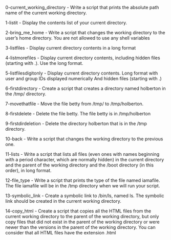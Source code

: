 0-current_working_directory - Write a script that prints the absolute path name of the current working directory.<br />

1-listit - Display the contents list of your current directory.<br />

2-bring_me_home - Write a script that changes the working directory to the user’s home directory. You are not allowed to use any shell variables<br />

3-listfiles - Display current directory contents in a long format<br />

4-listmorefiles - Display current directory contents, including hidden files (starting with .). Use the long format.<br />

5-listfilesdigitonly - Display current directory contents. Long format with user and group IDs displayed numerically And hidden files (starting with .)<br />

6-firstdirectory - Create a script that creates a directory named holberton in the /tmp/ directory.<br />

7-movethatfile - Move the file betty from /tmp/ to /tmp/holberton.<br />

8-firstdelete - Delete the file betty. The file betty is in /tmp/holberton<br />

9-firstdirdeletion - Delete the directory holberton that is in the /tmp directory.<br />

10-back - Write a script that changes the working directory to the previous one.<br />

11-lists - Write a script that lists all files (even ones with names beginning with a period character, which are normally hidden) in the current directory and the parent of the working directory and the /boot directory (in this order), in long format.<br />

12-file_type - Write a script that prints the type of the file named iamafile. The file iamafile will be in the /tmp directory when we will run your script.<br />

13-symbolic_link - Create a symbolic link to /bin/ls, named ls. The symbolic link should be created in the current working directory.<br />

14-copy_html - Create a script that copies all the HTML files from the current working directory to the parent of the working directory, but only copy files that did not exist in the parent of the working directory or were newer than the versions in the parent of the working directory. You can consider that all HTML files have the extension .html<br />
